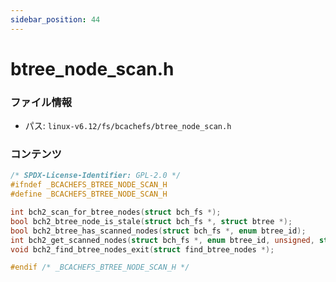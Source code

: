 ```yaml
---
sidebar_position: 44
---
```

# btree_node_scan.h

### ファイル情報

- パス: `linux-v6.12/fs/bcachefs/btree_node_scan.h`

### コンテンツ

```h
/* SPDX-License-Identifier: GPL-2.0 */
#ifndef _BCACHEFS_BTREE_NODE_SCAN_H
#define _BCACHEFS_BTREE_NODE_SCAN_H

int bch2_scan_for_btree_nodes(struct bch_fs *);
bool bch2_btree_node_is_stale(struct bch_fs *, struct btree *);
bool bch2_btree_has_scanned_nodes(struct bch_fs *, enum btree_id);
int bch2_get_scanned_nodes(struct bch_fs *, enum btree_id, unsigned, struct bpos, struct bpos);
void bch2_find_btree_nodes_exit(struct find_btree_nodes *);

#endif /* _BCACHEFS_BTREE_NODE_SCAN_H */

```
